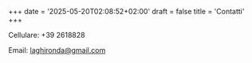 +++
date = '2025-05-20T02:08:52+02:00'
draft = false
title = 'Contatti'
+++

Cellulare: +39 2618828

Email: laghironda@gmail.com